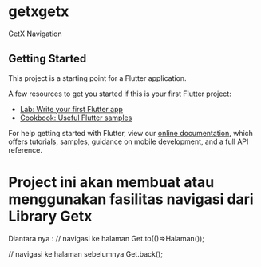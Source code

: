 # getxgetx

GetX Navigation

## Getting Started

This project is a starting point for a Flutter application.

A few resources to get you started if this is your first Flutter project:

- [Lab: Write your first Flutter app](https://flutter.dev/docs/get-started/codelab)
- [Cookbook: Useful Flutter samples](https://flutter.dev/docs/cookbook)

For help getting started with Flutter, view our
[online documentation](https://flutter.dev/docs), which offers tutorials,
samples, guidance on mobile development, and a full API reference.

# Project ini akan membuat atau menggunakan fasilitas navigasi dari Library Getx

Diantara nya :
// navigasi ke halaman 
Get.to(()=>Halaman());

// navigasi ke halaman sebelumnya
Get.back();
